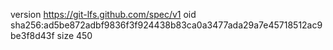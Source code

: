 version https://git-lfs.github.com/spec/v1
oid sha256:ad5be872adbf9836f3f924438b83ca0a3477ada29a7e45718512ac9be3f8d43f
size 450

